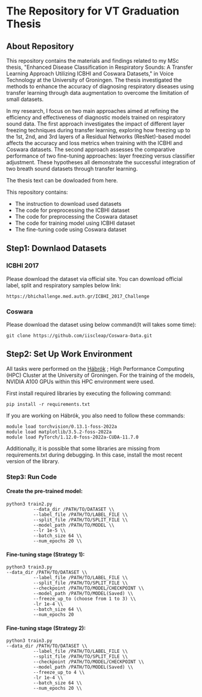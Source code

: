 # The Repository for VT Graduation Thesis

## About Repository
This repository contains the materials and findings related to my MSc thesis, "Enhanced Disease Classification in Respiratory Sounds: A Transfer Learning Approach Utilizing ICBHI and Coswara Datasets," in Voice Technology at the University of Groningen. The thesis investigated the methods to enhance the accuracy of diagnosing respiratory diseases using transfer learning through data augmentation to overcome the limitation of small datasets. 

In my research, I focus on two main approaches aimed at refining the efficiency and effectiveness of diagnostic models trained on respiratory sound data. The first approach investigates the impact of different layer freezing techniques during transfer learning, exploring how freezing up to the 1st, 2nd, and 3rd layers of a Residual Networks (ResNet)-based model affects the accuracy and loss metrics when training with the ICBHI and Coswara datasets. 
The second approach assesses the comparative performance of two fine-tuning approaches: layer freezing versus classifier adjustment. These hypotheses all demonstrate the successful integration of two breath sound datasets through transfer learning.

The thesis text can be dowloaded from here.


This repository contains:
- The instruction to download used datasets
- The code for preprocessing the ICBHI dataset
- The code for preprocessing the Coswara dataset
- The code for training model using ICBHI dataset
- The fine-tuning code using Coswara dataset


## Step1: Downlaod Datasets
### ICBHI 2017 
Please download the dataset via official site.
You can download official label, split and respiratory samples below link:

```
https://bhichallenge.med.auth.gr/ICBHI_2017_Challenge
```


### Coswara
Please download the dataset using below command(It will takes some time):

```
git clone https://github.com/iiscleap/Coswara-Data.git
```

## Step2: Set Up Work Environment 
All tasks were performed on the [Hábrók](https://www.rug.nl/society-business/centre-for-information-technology/research/services/hpc/facilities/habrok-hpc-cluster?lang=en)
; High Performance Computing (HPC) Cluster at the University of Groningen. For the training of the models, NVIDIA A100 GPUs within this HPC environment were used. 

First install required libraries by executing the following command:
```
pip install -r requirements.txt
```

If you are working on Hábrók, you also need to follow these commands:

```
module load torchvision/0.13.1-foss-2022a
module load matplotlib/3.5.2-foss-2022a
module load PyTorch/1.12.0-foss-2022a-CUDA-11.7.0
```

Additionally, it is possible that some libraries are missing from requirements.txt during debugging. In this case, install the most recent version of the library.


### Step3: Run Code

#### Create the pre-trained model:

```
python3 train2.py
          --data_dir /PATH/TO/DATASET \\
          --label_file /PATH/TO/LABEL_FILE \\
          --split_file /PATH/TO/SPLIT_FILE \\
          --model_path /PATH/TO/MODEL \\
          --lr 1e-5 \\
          --batch_size 64 \\
          --num_epochs 20 \\
```

#### Fine-tuning stage (Strategy 1):
```
python3 train3.py
--data_dir /PATH/TO/DATASET \\
          --label_file /PATH/TO/LABEL_FILE \\
          --split_file /PATH/TO/SPLIT_FILE \\
          --checkpoint /PATH/TO/MODEL/CHECKPOINT \\
          --model_path /PATH/TO/MODEL(Saved) \\
          --freeze_up_to (choose from 1 to 3) \\
          -lr 1e-4 \\
          --batch_size 64 \\
          --num_epochs 20
```

#### Fine-tuning stage (Strategy 2):

```
python3 train3.py
--data_dir /PATH/TO/DATASET \\
          --label_file /PATH/TO/LABEL_FILE \\
          --split_file /PATH/TO/SPLIT_FILE \\
          --checkpoint /PATH/TO/MODEL/CHECKPOINT \\
          --model_path /PATH/TO/MODEL(Saved) \\
          --freeze_up_to 4 \\
          -lr 1e-4 \\
          --batch_size 64 \\
          --num_epochs 20 \\
```

